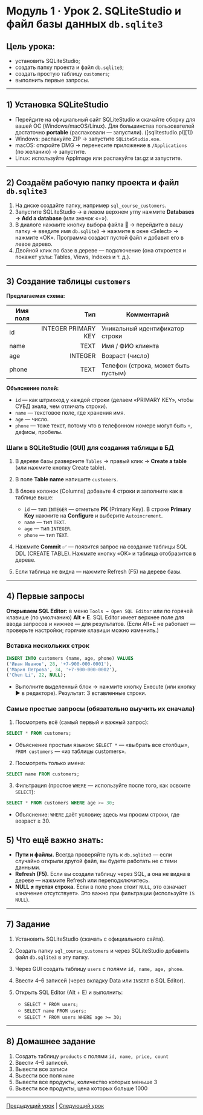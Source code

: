 # Модуль 1 · Урок 2. SQLiteStudio и файл базы данных `db.sqlite3`

## **Цель урока:** 
* установить SQLiteStudio;
* создать папку проекта и файл `db.sqlite3`;
* создать простую таблицу `customers`;
* выполнить первые запросы.

---

## 1) Установка SQLiteStudio

* Перейдите на официальный сайт SQLiteStudio и скачайте сборку для вашей ОС (Windows/macOS/Linux). Для большинства пользователей достаточно **portable** (распаковали — запустили). ([sqlitestudio.pl][1])
* Windows: распакуйте ZIP → запустите `SQLiteStudio.exe`.
* macOS: откройте DMG → перенесите приложение в `/Applications` (по желанию) → запустите.
* Linux: используйте AppImage или распакуйте tar.gz и запустите.

---

## 2) Создаём рабочую папку проекта и файл `db.sqlite3`

1. На диске создайте папку, например `sql_course_customers`.
2. Запустите SQLiteStudio → в левом верхнем углу нажмите **Databases → Add a database** (или значок «+»).
3. В диалоге нажмите кнопку выбора файла 📁 → перейдите в вашу папку → введите имя `db.sqlite3` → нажмите в окне «Select» → нажмите «OK». Программа создаст пустой файл и добавит его в левое дерево.
4. Двойной клик по базе в дереве — подключение (она откроется и покажет узлы: Tables, Views, Indexes и т. д.).

---

## 3) Создание таблицы `customers`

**Предлагаемая схема:**

| Имя поля |                 Тип | Комментарий                         |
| -------- | ------------------: | ----------------------------------- |
| id       | INTEGER PRIMARY KEY | Уникальный идентификатор строки     |
| name     |                TEXT | Имя / ФИО клиента                   |
| age      |             INTEGER | Возраст (число)                     |
| phone    |                TEXT | Телефон (строка, может быть пустым) |

**Объяснение полей:**

* `id` — как штрихкод у каждой строки (делаем «PRIMARY KEY», чтобы СУБД знала, чем отличать строки).
* `name` — текстовое поле, где хранения имя.
* `age` — число.
* `phone` — тоже текст, потому что в телефонном номере могут быть `+`, дефисы, пробелы.

### Шаги в SQLiteStudio (GUI) для создания таблицы в БД

1. В дереве базы разверните `Tables` → правый клик → **Create a table** (или нажмите кнопку Create table).
2. В поле **Table name** напишите `customers`.
3. В блоке колонок (Columns) добавьте 4 строки и заполните как в таблице выше:

   * `id` — тип `INTEGER` — отметьте **PK** (Primary Key). В строке **Primary Key** нажмите на **Configure** и выберите  `Autoincrement`.
   * `name` — тип `TEXT`.
   * `age` — тип `INTEGER`.
   * `phone` — тип `TEXT`.
4. Нажмите **Commit** ✅ — появится запрос на создание таблицы SQL DDL (CREATE TABLE). Нажмите кнопку «OK» и таблица отобразится в дереве.
5. Если таблица не видна — нажмите Refresh (F5) на дереве базы.

---

## 4) Первые запросы

**Открываем SQL Editor:** в меню `Tools → Open SQL Editor` или по горячей клавише (по умолчанию) **Alt + E**. SQL Editor имеет верхнее поле для ввода запросов и нижнее — для результатов. (Если Alt+E не работает — проверьте настройки; горячие клавиши можно изменить.)

### Вставка нескольких строк

```sql
INSERT INTO customers (name, age, phone) VALUES
('Иван Иванов', 28, '+7-900-000-0001'),
('Мария Петрова', 34, '+7-900-000-0002'),
('Chen Li', 22, NULL);
```

* Выполните выделенный блок → нажмите кнопку Execute (или кнопку ▶ в редакторе). Результат: 3 вставленные строки.

### Самые простые запросы (обязательно выучить их сначала)

1. Посмотреть всё (самый первый и важный запрос):

```sql
SELECT * FROM customers;
```

* Объяснение простым языком: `SELECT *` — «выбрать все столбцы», `FROM customers` — «из таблицы customers».

2. Посмотреть только имена:

```sql
SELECT name FROM customers;
```

3. Фильтрация (простое `WHERE` — используйте после того, как освоите `SELECT`):

```sql
SELECT * FROM customers WHERE age >= 30;
```

* Объяснение: `WHERE` даёт условие; здесь мы просим строки, где возраст ≥ 30.


## 5) Что ещё важно знать:

* **Пути и файлы.** Всегда проверяйте путь к `db.sqlite3` — если случайно открыли другой файл, вы будете работать не с теми данными.
* **Refresh (F5).** Если вы создали таблицу через SQL, а она не видна в дереве — нажмите Refresh или переподключитесь.
* **NULL ≠ пустая строка.** Если в поле `phone` стоит `NULL`, это означает «значение отсутствует». Это важно при фильтрации (используйте `IS NULL`).

---

## 7) Задание

1. Установить SQLiteStudio (скачать с официального сайта).
2. Создать папку `sql_course_customers` и через SQLiteStudio добавить файл `db.sqlite3` в эту папку.
3. Через GUI создать таблицу `users` с полями `id, name, age, phone`.
4. Ввести 4–6 записей (через вкладку Data или `INSERT` в SQL Editor).
5. Открыть SQL Editor (Alt + E) и выполнить:

   * `SELECT * FROM users;`
   * `SELECT name FROM users;`
   * `SELECT * FROM users WHERE age >= 30;`

---

## 8) Домашнее задание

1. Создать таблицу `products` с полями `id, name, price, count`
2. Ввести 4–6 записей.
3. Вывести все записи
4. Вывести все поля `name`
5. Вывести все продукты, количество которых меньше 3
6. Вывести все продукты, цена которых больше 1000

---

[Предыдущий урок](lesson01.md) | [Следующий урок](lesson03.md)
